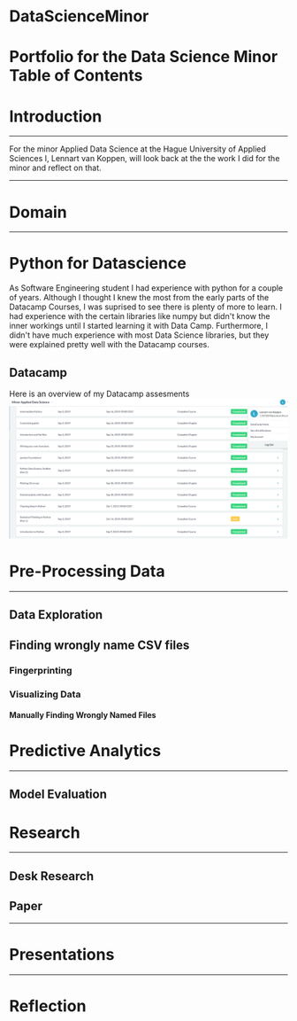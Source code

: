# DataScienceMinor
Portfolio for the Data Science Minor
Table of Contents
==================

# Introduction
---
For the minor Applied Data Science at the Hague University of Applied Sciences I, Lennart van Koppen, will look back at the the work I did for the minor and reflect on that. 

---
# Domain
---
# Python for Datascience
As Software Engineering student I had experience with python for a couple of years. Although I thought I knew the most from the early parts of the Datacamp Courses, I was suprised to see there is plenty of more to learn. I had experience with the certain libraries like numpy but didn't know the inner workings until I started learning it with Data Camp. Furthermore, I didn't have much experience with most Data Science libraries, but they were explained pretty well with the Datacamp courses. 
## Datacamp
Here is an overview of my Datacamp assesments
![DatacampAssesments](\images\Datacamp.png)
# Pre-Processing Data
---

## Data Exploration
## Finding wrongly name CSV files
### Fingerprinting
### Visualizing Data
#### Manually Finding Wrongly Named Files

# Predictive Analytics
---
## Model Evaluation

# Research
---
## Desk Research
## Paper
---
# Presentations
---
# Reflection
